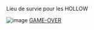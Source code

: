 Lieu de survie pour les HOLLOW  


![image](https://www.google.com/url?sa=i&url=https%3A%2F%2Fbleach.fandom.com%2Ffr%2Fwiki%2FHueco_Mundo&psig=AOvVaw1lP8Tlp_KUIVvXP5LfhPZE&ust=1666125409103000&source=images&cd=vfe&ved=2ahUKEwiglsf6juj6AhUUQaQEHdxvCAoQjRx6BAgAEAw)
[GAME-OVER](https://github.com/Doothrat/TP2-Labyrinthe/blob/main/game-over.md)



